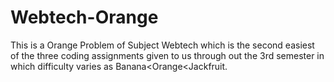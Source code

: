 # Webtech-Orange
This is a Orange Problem of Subject Webtech which is the second easiest of the three coding assignments given to us through out the 3rd semester in which difficulty varies as Banana&lt;Orange&lt;Jackfruit.
